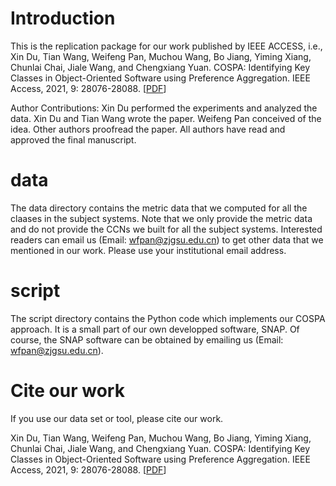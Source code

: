 # Introduction
This is the replication package for our work published by IEEE ACCESS, i.e., Xin Du, Tian Wang, Weifeng Pan, Muchou Wang, Bo Jiang, Yiming Xiang, Chunlai Chai, Jiale Wang, and Chengxiang Yuan. COSPA: Identifying Key Classes in Object-Oriented Software using Preference Aggregation. IEEE Access, 2021, 9: 28076-28088. [[PDF](#)]

Author Contributions: Xin Du performed the experiments and analyzed the data. Xin Du and Tian Wang wrote the paper. Weifeng Pan conceived of the idea. Other authors proofread the paper. All authors have read and approved the final manuscript.

# data
The data directory contains the metric data that we computed for all the claases in the subject systems. Note that we only provide the metric data and do not provide the CCNs we built for all the subject systems. Interested readers can email us (Email: wfpan@zjgsu.edu.cn) to get other data that we mentioned in our work. Please use your institutional email address.

# script
The script directory contains the Python code which implements our COSPA approach. It is a small part of our own developped software, SNAP. Of course, the SNAP software can be obtained by emailing us (Email: wfpan@zjgsu.edu.cn).

# Cite our work
If you use our data set or tool, please cite our work.

Xin Du, Tian Wang, Weifeng Pan, Muchou Wang, Bo Jiang, Yiming Xiang, Chunlai Chai, Jiale Wang, and Chengxiang Yuan. COSPA: Identifying Key Classes in Object-Oriented Software using Preference Aggregation. IEEE Access, 2021, 9: 28076-28088. [[PDF](#)]
